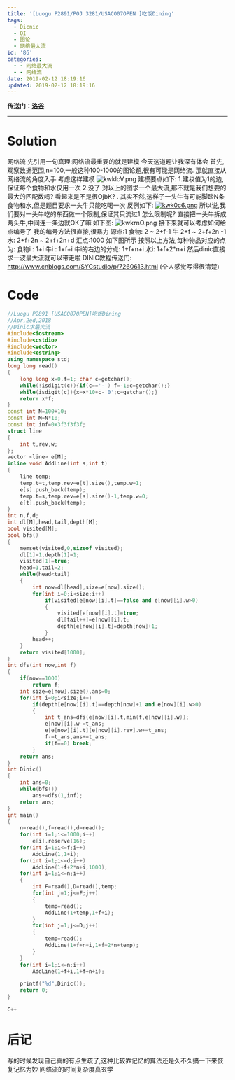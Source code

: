 ```yaml
---
title: '[Luogu P2891/POJ 3281/USACO07OPEN ]吃饭Dining'
tags:
  - Dicnic
  - OI
  - 图论
  - 网络最大流
id: '86'
categories:
  - - 网络最大流
  - - 网络流
date: 2019-02-12 18:19:16
updated: 2019-02-12 18:19:16
---
```


**传送门：[洛谷](https://www.luogu.org/problemnew/show/P2891)**

* * *

# Solution

网络流 先引用一句真理:网络流最重要的就是建模 今天这道题让我深有体会 首先,观察数据范围,n=100,一般这种100-1000的图论题,很有可能是网络流. 那就直接从网络流的角度入手 考虑这样建模 ![kwklcV.png](https://s2.ax1x.com/2019/02/12/kwklcV.png) 建模要点如下: 1.建权值为1的边,保证每个食物和水仅用一次 2.没了 对以上的图求一个最大流,那不就是我们想要的最大的匹配数吗? 看起来是不是很OjbK? . 其实不然,这样子一头牛有可能脚踏N条食物和水,但是题目要求一头牛只能吃喝一次 反例如下: [![kwk0c6.png](https://s2.ax1x.com/2019/02/12/kwk0c6.png)](https://imgchr.com/i/kwk0c6) 所以说,我们要对一头牛吃的东西做一个限制,保证其只流过1 怎么限制呢? 直接把一头牛拆成两头牛,中间连一条边就OK了嘛 如下图: ![kwkrnO.png](https://s2.ax1x.com/2019/02/12/kwkrnO.png) 接下来就可以考虑如何给点编号了 我的编号方法很直接,很暴力 源点:1 食物: 2 ~ 2+f-1 牛 2+f ~ 2+f+2n -1 水: 2+f+2n ~ 2+f+2n+d 汇点:1000 如下图所示 按照以上方法,每种物品对应的点为: 食物i : 1+i 牛i : 1+f+i 牛i的右边的分点: 1+f+n+i 水i: 1+f+2\*n+i 然后dinic直接求一波最大流就可以带走啦 DINIC教程传送门: http://www.cnblogs.com/SYCstudio/p/7260613.html (个人感觉写得很清楚)

# Code

```cpp
//Luogu P2891 [USACO07OPEN]吃饭Dining
//Apr,2ed,2018
//Dinic求最大流
#include<iostream>
#include<cstdio>
#include<vector>
#include<cstring>
using namespace std;
long long read()
{
    long long x=0,f=1; char c=getchar();
    while(!isdigit(c)){if(c=='-') f=-1;c=getchar();}
    while(isdigit(c)){x=x*10+c-'0';c=getchar();}
    return x*f;
}
const int N=100+10;
const int M=N*10;
const int inf=0x3f3f3f3f;
struct line
{
    int t,rev,w;
};
vector <line> e[M];
inline void AddLine(int s,int t)
{
    line temp;
    temp.t=t,temp.rev=e[t].size(),temp.w=1;
    e[s].push_back(temp);
    temp.t=s,temp.rev=e[s].size()-1,temp.w=0;
    e[t].push_back(temp);
}
int n,f,d;
int dl[M],head,tail,depth[M];
bool visited[M];
bool bfs()
{
    memset(visited,0,sizeof visited);
    dl[1]=1,depth[1]=1;
    visited[1]=true;
    head=1,tail=2;
    while(head<tail)
    {
        int now=dl[head],size=e[now].size();
        for(int i=0;i<size;i++)
            if(visited[e[now][i].t]==false and e[now][i].w>0)
            {
                visited[e[now][i].t]=true;
                dl[tail++]=e[now][i].t;
                depth[e[now][i].t]=depth[now]+1;
            }
        head++;
    }
    return visited[1000];
}
int dfs(int now,int f)
{
    if(now==1000)
        return f;
    int size=e[now].size(),ans=0;
    for(int i=0;i<size;i++)
        if(depth[e[now][i].t]==depth[now]+1 and e[now][i].w>0)
        {
            int t_ans=dfs(e[now][i].t,min(f,e[now][i].w));
            e[now][i].w-=t_ans;
            e[e[now][i].t][e[now][i].rev].w+=t_ans;
            f-=t_ans,ans+=t_ans;
            if(f==0) break;
        }
    return ans;
}
int Dinic()
{
    int ans=0;
    while(bfs())
        ans+=dfs(1,inf);
    return ans;
}
int main()
{
    n=read(),f=read(),d=read();
    for(int i=1;i<=1000;i++)
        e[i].reserve(16);
    for(int i=1;i<=f;i++)
        AddLine(1,1+i);
    for(int i=1;i<=d;i++)
        AddLine(1+f+2*n+i,1000);
    for(int i=1;i<=n;i++)
    {
        int F=read(),D=read(),temp;
        for(int j=1;j<=F;j++)
        {
            temp=read();
            AddLine(1+temp,1+f+i);
        }
        for(int j=1;j<=D;j++)
        {
            temp=read();
            AddLine(1+f+n+i,1+f+2*n+temp);
        }
    }
    for(int i=1;i<=n;i++)
        AddLine(1+f+i,1+f+n+i);

    printf("%d",Dinic());
    return 0;
}

C++
```

# 后记

写的时候发现自己真的有点生疏了,这种比较靠记忆的算法还是久不久搞一下来恢复记忆为妙 网络流的时间复杂度真玄学